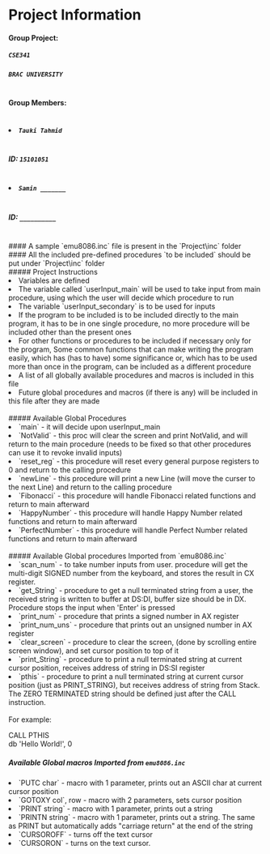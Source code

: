 # Project Information </br >
#### Group Project: </br >
##### `CSE341` </br >
##### `BRAC UNIVERSITY` </br > </br >
#### Group Members: </br > </br >
##### <li>`Tauki Tahmid` </li></br>
##### ID: `15101051` </br > </br >
##### <li>`Samin _______` </li></br >
##### ID: `__________` </br >

</br >
#### A sample `emu8086.inc` file is present in the `Project\inc` folder </br >
#### All the included pre-defined procedures `to be included` should be put under `Project\inc` folder
</br >
##### Project Instructions </br >
<li> Variables are defined </li>
<li> The variable called `userInput_main` will be used to take input from main procedure, using which the user will decide which procedure to run </li>
<li> The variable `userInput_secondary` is to be used for inputs </li>
<li> If the program to be included is to be included directly to the main program, it has to be in one single procedure, no more procedure will be included other than the present ones </li>
<li> For other functions or procedures to be included if necessary only for the program, Some common functions that can make writing the program easily, which has (has to have) some significance or, which has to be used more than once in the program, can be included as a different procedure </li>
<li> A list of all globally available procedures and macros is included in this file </li>
<li> Future global procedures and macros (if there is any) will be included in this file after they are made </li>
</br >
##### Available Global Procedures </br >
<li> `main` - it will decide upon userInput_main </li>
<li> `NotValid` - this proc will clear the screen and print NotValid, and will return to the main procedure (needs to be fixed so that other procedures can use it to revoke invalid inputs)</li>
<li> `reset_reg` - this procedure will reset every general purpose registers to 0 and return to the calling procedure </li>
<li> `newLine` - this procedure will print a new Line (will move the curser to the next Line) and return to the calling procedure </li>
<li> `Fibonacci` - this procedure will handle Fibonacci related functions and return to main afterward</li>
<li> `HappyNumber` - this procedure will handle Happy Number related functions and return to main afterward </li>
<li> `PerfectNumber` - this procedure will handle Perfect Number related functions and return to main afterward </li>
</br >
##### Available Global procedures Imported from `emu8086.inc` </br >
<li>`scan_num` - to take number inputs from user. procedure will get the multi-digit SIGNED number from the keyboard, and stores the result in CX register.</li>
<li> `get_String` - procedure to get a null terminated string from a user, the received string is written to buffer at DS:DI, buffer size should be in DX. Procedure stops the input when 'Enter' is pressed</li>
<li> `print_num` - procedure that prints a signed number in AX register </li>
<li> `print_num_uns` - procedure that prints out an unsigned number in AX register </li>
<li> `clear_screen` - procedure to clear the screen, (done by scrolling entire screen window), and set cursor position to top of it </li>
<li> `print_String` - procedure to print a null terminated string at current cursor position, receives address of string in DS:SI register </li>
<li> `pthis` - procedure to print a null terminated string at current cursor position (just as PRINT_STRING), but receives address of string from Stack. The ZERO TERMINATED string should be defined just after the CALL instruction. </li> </br > 
For example: </br >

CALL PTHIS </br >
db 'Hello World!', 0 </br >

##### Available Global macros Imported from `emu8086.inc` </br >

<li>`PUTC char` - macro with 1 parameter, prints out an ASCII char at current cursor position </li>
<li> `GOTOXY col`, row - macro with 2 parameters, sets cursor position </li>
<li> `PRINT string` - macro with 1 parameter, prints out a string </li>
<li> `PRINTN string` - macro with 1 parameter, prints out a string. The same as PRINT but automatically adds "carriage return" at the end of the string </li>
<li> `CURSOROFF` - turns off the text cursor </li>
<li> `CURSORON` - turns on the text cursor. </li>
